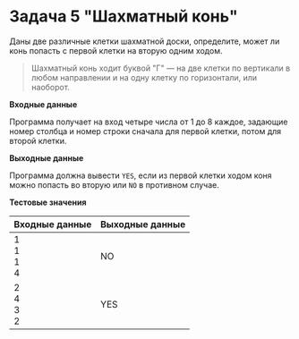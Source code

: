# Задача 5 "Шахматный конь"

Даны две различные клетки шахматной доски, определите, может ли конь попасть с первой клетки на вторую одним ходом.
> Шахматный конь ходит буквой "Г" — на две клетки по вертикали в любом направлении и на одну клетку по горизонтали, или наоборот.

**Входные данные**

Программа получает на вход четыре числа от 1 до 8 каждое, 
задающие номер столбца и номер строки сначала для первой клетки, потом для второй клетки.

**Выходные данные**

Программа должна вывести `YES`, если из первой клетки ходом коня можно попасть во вторую или `NO` в противном случае.

**Тестовые значения**
<table class="docutils align-default">
    <thead>
        <tr class="row-odd">
            <th class="head">Входные данные</th>
            <th class="head">Выходные данные</th>
        </tr>
    </thead>
    <tbody>
        <tr class="row-even"><td>1<br>1<br>1<br>4</td><td>NO</td></tr>
        <tr class="row-even"><td>2<br>4<br>3<br>2</td><td>YES</td></tr>
    </tbody>
</table>